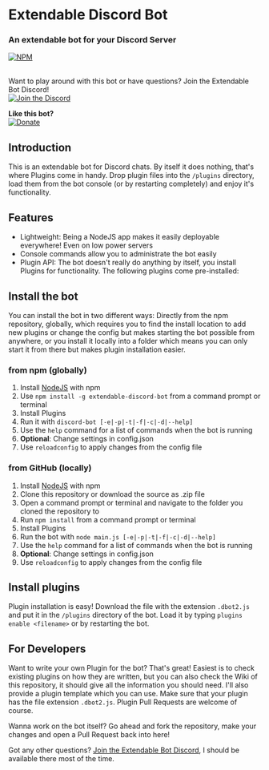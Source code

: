 ﻿# Extendable Discord Bot
### An extendable bot for your Discord Server


[![NPM](https://nodei.co/npm/extendable-discord-bot.png?downloads=true&downloadRank=true&stars=true)](https://nodei.co/npm/extendable-discord-bot/)
<br>
<br>

Want to play around with this bot or have questions? Join the Extendable Bot Discord!<br>[![Join the Discord](https://img.shields.io/discord/355051497773596673.svg)](https://discord.gg/pprTuP3)

**Like this bot?**<br>
[![Donate](https://img.shields.io/badge/Donate-PayPal-green.svg)](https://www.paypal.com/cgi-bin/webscr?cmd=_s-xclick&hosted_button_id=BRE3GL99PBX3L)


## Introduction
This is an extendable bot for Discord chats. By itself it does nothing, that's where Plugins come in handy. Drop plugin files into the `/plugins` directory, load them from the bot console (or by restarting completely) and enjoy it's functionality.

## Features
* Lightweight: Being a NodeJS app makes it easily deployable everywhere! Even on low power servers
* Console commands allow you to administrate the bot easily
* Plugin API: The bot doesn't really do anything by itself, you install Plugins for functionality. The following plugins come pre-installed:

## Install the bot

You can install the bot in two different ways: Directly from the npm repository, globally, which requires you to find the install location to add new plugins or change the config but makes starting the bot possible from anywhere, or you install it locally into a folder which means you can only start it from there but makes plugin installation easier.

### from npm (globally)
1. Install [NodeJS](https://nodejs.org/en/) with npm
2. Use `npm install -g extendable-discord-bot` from a command prompt or terminal
3. Install Plugins
4. Run it with `discord-bot [-e|-p|-t|-f|-c|-d|--help]`
5. Use the `help` command for a list of commands when the bot is running
6. **Optional**: Change settings in config.json
7. Use `reloadconfig` to apply changes from the config file

### from GitHub (locally)
1. Install [NodeJS](https://nodejs.org/en/) with npm
2. Clone this repository or download the source as .zip file
3. Open a command prompt or terminal and navigate to the folder you cloned the repository to
4. Run `npm install` from a command prompt or terminal
5. Install Plugins
6. Run the bot with `node main.js [-e|-p|-t|-f|-c|-d|--help]`
7. Use the `help` command for a list of commands when the bot is running
8. **Optional**: Change settings in config.json
9. Use `reloadconfig` to apply changes from the config file

## Install plugins
Plugin installation is easy! Download the file with the extension `.dbot2.js` and put it in the `/plugins` directory of the bot. Load it by typing `plugins enable <filename>` or by restarting the bot.

## For Developers
Want to write your own Plugin for the bot? That's great!
Easiest is to check existing plugins on how they are written, but you can also check the Wiki of this repository, it should give all the information you should need. I'll also provide a plugin template which you can use.
Make sure that your plugin has the file extension `.dbot2.js`.
Plugin Pull Requests are welcome of course.

Wanna work on the bot itself? Go ahead and fork the repository, make your changes and open a Pull Request back into here!

Got any other questions? [Join the Extendable Bot Discord](https://discord.gg/pprTuP3), I should be available there most of the time.
